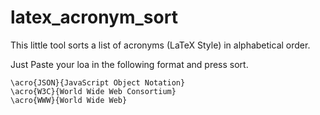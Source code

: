 latex_acronym_sort
==================

This little tool sorts a list of acronyms (LaTeX Style) in alphabetical order.

Just Paste your loa in the following format and press sort.

    \acro{JSON}{JavaScript Object Notation} 
    \acro{W3C}{World Wide Web Consortium} 
    \acro{WWW}{World Wide Web} 
